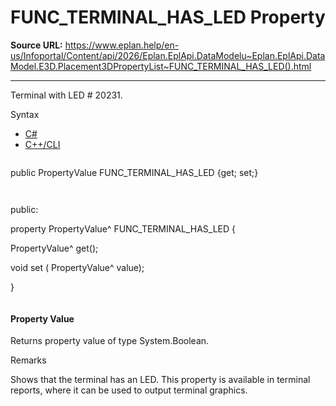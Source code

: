 # FUNC_TERMINAL_HAS_LED Property

**Source URL:** https://www.eplan.help/en-us/Infoportal/Content/api/2026/Eplan.EplApi.DataModelu~Eplan.EplApi.DataModel.E3D.Placement3DPropertyList~FUNC_TERMINAL_HAS_LED().html

---

Terminal with LED # 20231.

Syntax

- [C#](#i-syntax-CS)
- [C++/CLI](#i-syntax-CPP2005)

```
```
public PropertyValue FUNC_TERMINAL_HAS_LED {get; set;}
```
```

```
```
public:

property PropertyValue^ FUNC_TERMINAL_HAS_LED {

   PropertyValue^ get();

   void set (    PropertyValue^ value);

}
```
```

#### Property Value

Returns property value of type System.Boolean.

Remarks

Shows that the terminal has an LED. This property is available in terminal reports, where it can be used to output terminal graphics.
